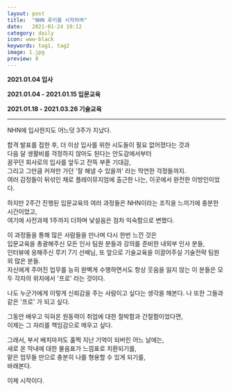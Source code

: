 ```yaml
---
layout: post
title:  "NHN 루키를 시작하며"
date:   2021-01-24 19:12
category: daily
icon: www-black
keywords: tag1, tag2
image: 1.jpg
preview: 0
---
```


**2021.01.04 입사**

**2021.01.04 - 2021.01.15 입문교육**

**2021.01.18 - 2021.03.26 기술교육**

---

NHN에 입사한지도 어느덧 3주가 지났다.

합격 발표를 접한 후, 더 이상 입사를 위한 시도들이 필요 없어졌다는 것과<br>
다음 달 생활비를 걱정하지 않아도 된다는 안도감에서부터<br>
꿈꾸던 회사로의 입사를 앞두고 잔뜩 부푼 기대감,<br>
그리고 그만큼 커져만 가던 '잘 해낼 수 있을까' 라는 막연한 걱정들까지.<br>
여러 감정들이 뒤섞인 채로 플레이뮤지엄에 출근한 나는, 이곳에서 완전한 이방인이었다.

하지만 2주간 진행된 입문교육의 여러 과정들은 NHN이라는 조직을 느끼기에 충분한 시간이었고,<br>
여기에 사전과제 1주까지 더하며 낯설음은 점차 익숙함으로 변했다.



이 과정들을 통해 많은 사람들을 만나며 다시 한번 느낀 것은<br>
입문교육을 총괄해주신 모든 인사 팀원 분들과 강의를 준비한 내외부 인사 분들,<br>
인터뷰에 응해주신 루키 7기 선배님, 또 앞으로 기술교육을 이끌어주실 기술전략 팀원 외 많은 분들.<br>
자신에게 주어진 업무를 능히 완벽게 수행하면서도 항상 웃음을 잃지 않는 이 분들은 모두 각자의 위치에서 '프로' 라는 것이다.

나도 누군가에게 이렇게 신뢰감을 주는 사람이고 싶다는 생각을 해본다.
나 또한 그들과 같은 '프로' 가 되고 싶다.

그동안 배우고 익혀온 원동력이 취업에 대한 절박함과 간절함이었다면,<br>
이제는 그 자리를 책임감으로 메우고 싶다.

그래서, 부서 배치마저도 훌쩍 지난 기억이 되버린 어느 날에는,<br>
새로 온 막내에 대한 물음표가 느낌표로 치환되기를,<br>
맡은 업무들 만으로 충분히 나를 형용할 수 있게 되기를,<br>
바래본다.

이제 시작이다.
